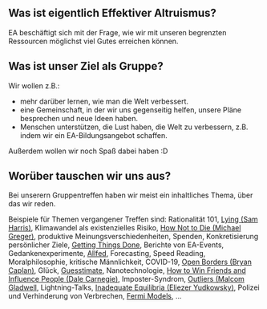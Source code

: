 
## Was ist eigentlich Effektiver Altruismus?

EA beschäftigt sich mit der Frage, wie wir mit unseren begrenzten Ressourcen möglichst viel Gutes erreichen können.

## Was ist unser Ziel als Gruppe?

Wir wollen z.B.:

 - mehr darüber lernen, wie man die Welt verbessert.
 - eine Gemeinschaft, in der wir uns gegenseitig helfen, unsere Pläne besprechen und neue Ideen haben.
 - Menschen unterstützen, die Lust haben, die Welt zu verbessern, z.B. indem wir ein EA-Bildungsangebot schaffen.

Außerdem wollen wir noch Spaß dabei haben :D

## Worüber tauschen wir uns aus?

Bei unserern Gruppentreffen haben wir meist ein inhaltliches Thema, über das wir reden.

Beispiele für Themen vergangener Treffen sind:
Rationalität 101, [Lying (Sam Harris)](https://samharris.org/books/lying/), Klimawandel als existenzielles Risiko, [How Not to Die (Michael Greger)](https://nutritionfacts.org/book/), produktive Meinungsverschiedenheiten, Spenden, Konkretisierung persönlicher Ziele, [Getting Things Done](https://de.wikipedia.org/wiki/Getting_Things_Done), Berichte von EA-Events, Gedankenexperimente, [Allfed](https://allfed.info/), Forecasting, Speed Reading, Moralphilosophie, kritische Männlichkeit, COVID-19, [Open Borders (Bryan Caplan)](https://www.smbc-comics.com/openborders/), Glück, [Guesstimate](https://www.getguesstimate.com/), Nanotechnologie, [How to Win Friends and Influence People (Dale Carnegie)](https://en.wikipedia.org/wiki/How_to_Win_Friends_and_Influence_People), Imposter-Syndrom, [Outliers (Malcom Gladwell](https://www.gladwellbooks.com/titles/malcolm-gladwell/outliers/9780316040341/), Lightning-Talks, [Inadequate Equilibria (Eliezer Yudkowsky)](https://equilibriabook.com/), Polizei und Verhinderung von Verbrechen,  [Fermi Models](https://www.lesswrong.com/posts/yTxHnfoD3L8CdezcG/how-to-fermi-model), ...
